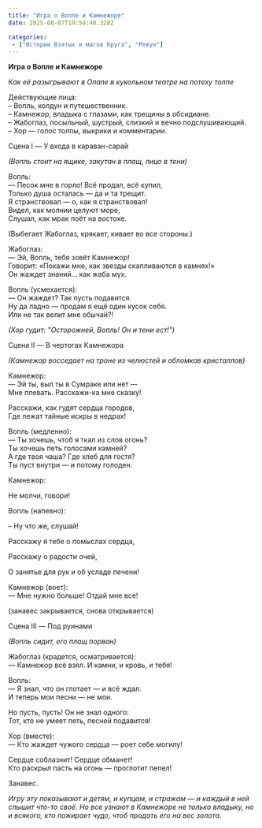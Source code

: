 ```yaml
---
title: "Игра о Вопле и Камнежоре"
date: 2025-08-07T19:54:40.328Z

categories:
 - ["Истории Взятых и магов Круга", "Ревун"]
---
```


**Игра о Вопле и Камнежоре**

*Как её разыгрывают в Опале в кукольном театре на потеху толпе*

Действующие лица:  
– Вопль, колдун и путешественник.  
– Камнежор, владыка с глазами, как трещины в обсидиане.  
– Жабоглаз, посыльный, шустрый, слизкий и вечно подслушивающий.  
– Хор — голос толпы, выкрики и комментарии.

Сцена I — У входа в караван-сарай

*(Вопль стоит на ящике, закутан в плащ, лицо в тени)*

Вопль:  
— Песок мне в горло! Всё продал, всё купил,  
Только душа осталась — да и та трещит.  
Я странствовал — о, как я странствовал!  
Видел, как молнии целуют море,  
Слушал, как мрак поёт на востоке.

(Выбегает Жабоглаз, крякает, кивает во все стороны.)

Жабоглаз:  
— Эй, Вопль, тебя зовёт Камнежор!  
Говорит: «Покажи мне, как звезды скапливаются в камнях!»  
Он жаждет знаний… как жаба мух.

Вопль (усмехается):  
— Он жаждет? Так пусть подавится.  
Ну да ладно — продам я ещё один кусок себя.  
Или не так велит мне обычай?!

*(Хор гудит: "Осторожней, Вопль! Он и тени ест!")*

Сцена II — В чертогах Камнежора

*(Камнежор восседает на троне из челюстей и обломков кристаллов)*

Камнежор:  
— Эй ты, выл ты в Сумраке или нет —  
Мне плевать. Расскажи-ка мне сказку!

Расскажи, как гудят сердца городов,  
Где лежат тайные искры в недрах!

Вопль (медленно):  
— Ты хочешь, чтоб я ткал из слов огонь?  
Ты хочешь петь голосами камней?  
А где твоя чаша? Где хлеб для гостя?  
Ты пуст внутри — и потому голоден.

Камнежор:

Не молчи, говори!

Вопль (напевно):

– Ну что же, слушай!

Расскажу я тебе о помыслах сердца,

Расскажу о радости очей,

О занятье для рук и об усладе печени!

Камнежор (воет):  
— Мне нужно больше! Отдай мне все!

(занавес закрывается, снова открывается)

Сцена III — Под руинами

*(Вопль сидит, его плащ порван)*

Жабоглаз (крадется, осматривается):  
— Камнежор всё взял. И камни, и кровь, и тебя!

Вопль:  
— Я знал, что он глотает — и всё ждал.  
И теперь мои песни — не мои.

Но пусть, пусть! Он не знал одного:  
Тот, кто не умеет петь, песней подавится!

Хор (вместе):  
— Кто жаждет чужого сердца — роет себе могилу!

Сердце соблазнит! Сердце обманет!  
Кто раскрыл пасть на огонь — проглотит пепел!

Занавес.

*Игру эту показывают и детям, и купцам, и стражам — и каждый в ней
слышит что-то своё. Но все узнают в Камнежоре не только владыку, но и
всякого, кто пожирает чудо, чтоб продать его на вес золота.*
